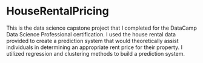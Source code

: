 # HouseRentalPricing

This is the data science capstone project that I completed for the DataCamp Data Science Professional certification. I used the house rental data provided to create a prediction system that would theoretically assist individuals in determining an appropriate rent price for their property. I utilized regression and clustering methods to build a prediction system. 
